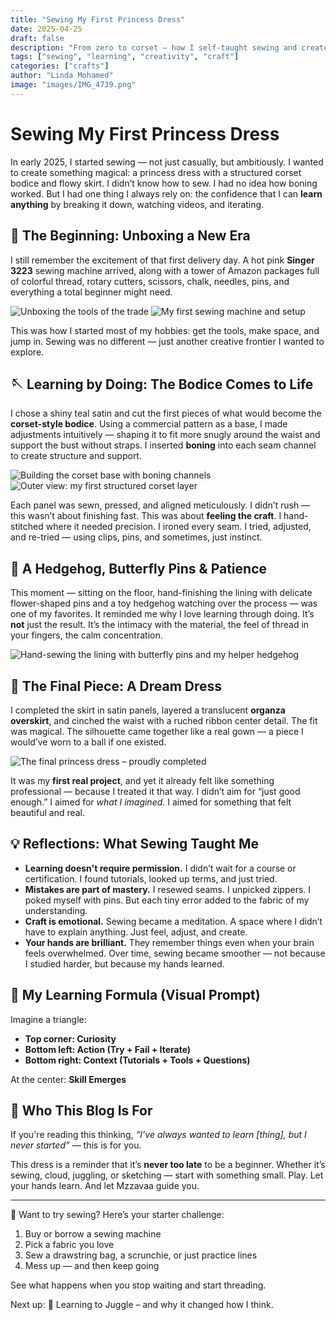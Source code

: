 ```yaml
---
title: "Sewing My First Princess Dress"
date: 2025-04-25
draft: false
description: "From zero to corset – how I self-taught sewing and created a shimmering gown"
tags: ["sewing", "learning", "creativity", "craft"]
categories: ["crafts"]
author: "Linda Mohamed"
image: "images/IMG_4739.png"
---
```


# Sewing My First Princess Dress

In early 2025, I started sewing — not just casually, but ambitiously. I wanted to create something magical: a princess dress with a structured corset bodice and flowy skirt. I didn’t know how to sew. I had no idea how boning worked. But I had one thing I always rely on: the confidence that I can **learn anything** by breaking it down, watching videos, and iterating.

## 🎁 The Beginning: Unboxing a New Era

I still remember the excitement of that first delivery day. A hot pink **Singer 3223** sewing machine arrived, along with a tower of Amazon packages full of colorful thread, rotary cutters, scissors, chalk, needles, pins, and everything a total beginner might need.

![Unboxing the tools of the trade](/images/IMG_2147.png)
![My first sewing machine and setup](/images/IMG_2160.png)

This was how I started most of my hobbies: get the tools, make space, and jump in. Sewing was no different — just another creative frontier I wanted to explore.

## 🪡 Learning by Doing: The Bodice Comes to Life

I chose a shiny teal satin and cut the first pieces of what would become the **corset-style bodice**. Using a commercial pattern as a base, I made adjustments intuitively — shaping it to fit more snugly around the waist and support the bust without straps. I inserted **boning** into each seam channel to create structure and support.

![Building the corset base with boning channels](/images/IMG_4678.png)
![Outer view: my first structured corset layer](/images/IMG_4679.png)

Each panel was sewn, pressed, and aligned meticulously. I didn’t rush — this wasn’t about finishing fast. This was about **feeling the craft**. I hand-stitched where it needed precision. I ironed every seam. I tried, adjusted, and re-tried — using clips, pins, and sometimes, just instinct.

## 🧷 A Hedgehog, Butterfly Pins & Patience

This moment — sitting on the floor, hand-finishing the lining with delicate flower-shaped pins and a toy hedgehog watching over the process — was one of my favorites. It reminded me why I love learning through doing. It’s **not** just the result. It’s the intimacy with the material, the feel of thread in your fingers, the calm concentration.

![Hand-sewing the lining with butterfly pins and my helper hedgehog](/images/IMG_4697.png)

## 👑 The Final Piece: A Dream Dress

I completed the skirt in satin panels, layered a translucent **organza overskirt**, and cinched the waist with a ruched ribbon center detail. The fit was magical. The silhouette came together like a real gown — a piece I would’ve worn to a ball if one existed.

![The final princess dress – proudly completed](/images/IMG_4739.png)

It was my **first real project**, and yet it already felt like something professional — because I treated it that way. I didn’t aim for “just good enough.” I aimed for *what I imagined*. I aimed for something that felt beautiful and real.

## 💡 Reflections: What Sewing Taught Me

- **Learning doesn't require permission.** I didn’t wait for a course or certification. I found tutorials, looked up terms, and just tried.
- **Mistakes are part of mastery.** I resewed seams. I unpicked zippers. I poked myself with pins. But each tiny error added to the fabric of my understanding.
- **Craft is emotional.** Sewing became a meditation. A space where I didn’t have to explain anything. Just feel, adjust, and create.
- **Your hands are brilliant.** They remember things even when your brain feels overwhelmed. Over time, sewing became smoother — not because I studied harder, but because my hands learned.

## 🔁 My Learning Formula (Visual Prompt)

Imagine a triangle:
- **Top corner: Curiosity**
- **Bottom left: Action (Try + Fail + Iterate)**
- **Bottom right: Context (Tutorials + Tools + Questions)**

At the center: **Skill Emerges**

## 🧠 Who This Blog Is For

If you're reading this thinking, *“I’ve always wanted to learn [thing], but I never started”* — this is for you.

This dress is a reminder that it’s **never too late** to be a beginner. Whether it’s sewing, cloud, juggling, or sketching — start with something small. Play. Let your hands learn. And let Mzzavaa guide you.

---

💌 Want to try sewing?
Here’s your starter challenge:
1. Buy or borrow a sewing machine
2. Pick a fabric you love
3. Sew a drawstring bag, a scrunchie, or just practice lines
4. Mess up — and then keep going

See what happens when you stop waiting and start threading.

Next up: 🎪 Learning to Juggle – and why it changed how I think.

